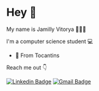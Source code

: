 # Hey 👋
My name is Jamilly Vitorya 👩🇧🇷

I'm a computer science student 💻

-   📍  From Tocantins

Reach me out 👇

[
![Linkedin Badge](https://img.shields.io/badge/-Jamilly%20Vitorya-FF8000?style=flat-square&logo=Linkedin&logoColor=white&link=https://www.linkedin.com/in/jamilly-barbosa/)](https://www.linkedin.com/in/jamilly-barbosa/) [
![Gmail Badge](https://img.shields.io/badge/-jamilly_barbosa@discenten.ufg.br-FF8000?style=flat-square&logo=Gmail&logoColor=white&link=mailto:jamilly_barbosa@discente.ufg.br)](mailto:jamilly_barbosa@discente.ufg.br)
